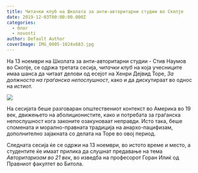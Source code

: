```yaml
---
title: Читачки клуб на Школата за анти-авторитарни студии во Скопје
date: 2019-12-03T00:00:00.000Z
categories:
  - блог
  - novosti
author: Default Author
coverImage: IMG_0005-1024x683.jpg
---
```


На 13 ноември на Школата за анти-авторитарни студии - Стив Наумов во Скопје, се одржа третата сесија, _читачки клуб_ на која учесниците имаа шанса да читаат делови од есејот на Хенри Дејвид Торе, _За должноста на граѓанска непослушност_, како и да дискутираат во однос на истиот.

![](http://libertaniabackup.local/wp-content/uploads/2019/12/IMG_0005-1024x683.jpg)

На сесијата беше разговаран општествениот контекст во Америка во 19 век, движењето на аболиционистите, како и потребата за граѓанска непослушност кога законите озакуноваат неправди. Исто така, беше спомената и морално-правната традиција на анархо-пацифизам, дополнително зајакната со делата на Торе во овој период.

Следната сесија ќе се одржи на 13 ноември, во истото време и место, а студентите ќе имаат прилика да слушнат предавање на тема _Авторитаризам во 21 век_, во изведба на професорот Горан Илиќ од Правниот факултет во Битола.
